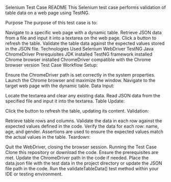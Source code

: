 Selenium Test Case README
This Selenium test case performs validation of table data on a web page using TestNG.

Purpose
The purpose of this test case is to:

Navigate to a specific web page with a dynamic table.
Retrieve JSON data from a file and input it into a textarea on the web page.
Click a button to refresh the table.
Validate the table data against the expected values stored in the JSON file.
Technologies Used
Selenium WebDriver
TestNG
Java
ChromeDriver
Prerequisites
JDK installed
TestNG framework installed
Chrome browser installed
ChromeDriver compatible with the Chrome browser version
Test Case Workflow
Setup:

Ensure the ChromeDriver path is set correctly in the system properties.
Launch the Chrome browser and maximize the window.
Navigate to the target web page with the dynamic table.
Data Input:

Locate the textarea and clear any existing data.
Read JSON data from the specified file and input it into the textarea.
Table Update:

Click the button to refresh the table, updating its content.
Validation:

Retrieve table rows and columns.
Validate the data in each row against the expected values defined in the code.
Verify the data for each row: name, age, and gender.
Assertions are used to ensure the expected values match the actual values in the table.
Teardown:

Quit the WebDriver, closing the browser session.
Running the Test Case
Clone this repository or download the code.
Ensure the prerequisites are met.
Update the ChromeDriver path in the code if needed.
Place the data.json file with the test data in the project directory or update the JSON file path in the code.
Run the validateTableData() test method within your IDE or testing environment.
